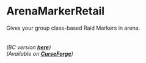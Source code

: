 # ArenaMarkerRetail
Gives your group class-based Raid Markers in arena.
<br>
<br>
<br>
<i> (BC version <b><a href="https://github.com/RobbieBendick/ArenaMarker">here</a></b>)</i>
<br>
<i>(Available on <b><a href="https://www.curseforge.com/wow/addons/arenamarker">CurseForge</a></b>)</i>

